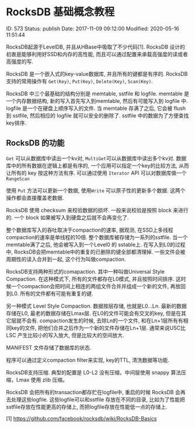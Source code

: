 # RocksDB 基础概念教程


ID: 573
Status: publish
Date: 2017-11-09 09:12:00
Modified: 2020-05-16 11:51:44


RocksDB起源于LevelDB, 并且从HBase中吸取了不少代码[1]. RocksDB 设计的初衷是能够利用好SSD和内存的高性能, 而且可以通过配置来承载高强度的读或者高强度的写.

RocksDB 是一个嵌入式的key-value数据库, 并且所有的键都是有序的. RocksDB 支持的常用操作有 `Get(Key)`, `Put(Key)`, `Delete(Key)`, `Scan(Key)`.

RocksDB 中三个最基础的结构分别是 memtable, sstfile 和 logfile. memtable 是一个内存数据结构, 新的写入首先写入到memtable, 然后有可能写入到 logfile 中. logfile 是一个在硬盘上顺序写入的文件. 当 memtable 存满了之后, 它会被 flush 到 sstfile, 然后相应的 logfile 就可以安全的删除了. sstfile 中的数据为了方便查找key排序.

## RocksDB 的功能

`Get` 可以从数据库中读出一个kv对, `MultiGet`可以从数据库中读出多个kv对. 数据库中的所有数据在逻辑上都是有序的, 一个应用可以指定一个key的比较方法, 从而让所有的 key 按这种方法有序. 可以通过使用 `Iterator` API 可以对数据库做一个 `RangeScan`

使用 `Put` 方法可以更新一个数据, 使用`Write` 可以原子性的更新多个数据. 这两个操作都会直接覆盖老数据.

RocksDB 使用 checksum 来校验数据的损坏. 一般来说校验是按照 block 来进行的. 一个 block 如果被写入到硬盘之后就不会再变化了.

整个数据库写入的吞吐取决于compaction的速率, 据观测, 在SSD上多线程compaction的速率是单线程的10倍. 整个数据库被存储为一系列的sstfile. 当一个memtable满了之后, 他会被写入到一个Level0 的 sstable上. 在写入到L0的过程中, RocksDB会把memtable中的重复的已删除的键全部都清理掉. 一些文件会被周期性的读入合并到一起, 这个行为叫做compaction.

RocksDB支持两种形式的comapaction. 其中一种叫做Universal Style Compaction. 在这种模式下, 所有的文件都存在L0模式, 并且按照时间排序. 这时候一个compaction会把时间上相连的两组文件合并并组成一个新的文件, 再放回到L0. 所有的文件都有可能有重复的键.

另一种模式 Level Style Compaction. 数据按层存储, 也就是L0...Ln. 最新的数据存储在L0, 最老的数据存储在Lmax层. 在L0的文件可能会有交叉的key, 但是在其它层就不会有. compaction发生的时候, 去除Ln的一个文件, 和在Ln+1层所有有相同key的文件, 把他们合并之后作为一个新的文件存储在Ln+1层. 通常来说USC比LSC 产生比较小的写入放大, 但是比较大的空间放大.

MANIFEST 文件存储了数据库的状态.

程序可以通过定义compaction filter来实现, key的TTL, 清洗数据等功能.

RocksDB支持压缩. 典型的配置是 L0-L2 没有压缩，中间层使用 snappy 算法压缩，Lmax 使用 zlib 压缩。

RocksDB 会把所有的transaction都存贮在logfile中, 重启的时候 RocksDB 会再去处理这些logfile. 这些logfile可以和sstfile 存放在不同的目录, 比如为了性能把sstfile存放在性能更高的存储上, 而把logfile存放在性能低一点的存储上.







[1] https://github.com/facebook/rocksdb/wiki/RocksDB-Basics